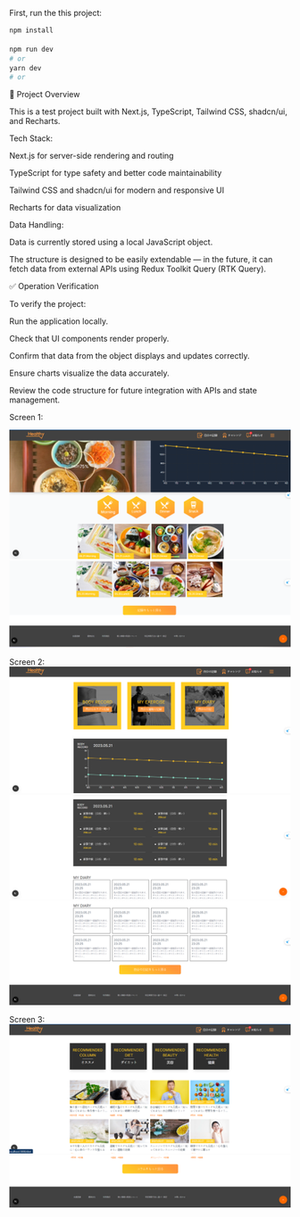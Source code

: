 
First, run the this project:

```bash
npm install

npm run dev
# or
yarn dev
# or
```

📝 Project Overview

This is a test project built with Next.js, TypeScript, Tailwind CSS, shadcn/ui, and Recharts.

Tech Stack:

Next.js for server-side rendering and routing

TypeScript for type safety and better code maintainability

Tailwind CSS and shadcn/ui for modern and responsive UI

Recharts for data visualization

Data Handling:

Data is currently stored using a local JavaScript object.

The structure is designed to be easily extendable — in the future, it can fetch data from external APIs using Redux Toolkit Query (RTK Query).

✅ Operation Verification

To verify the project:

Run the application locally.

Check that UI components render properly.

Confirm that data from the object displays and updates correctly.

Ensure charts visualize the data accurately.

Review the code structure for future integration with APIs and state management.

Screen 1: 

![alt text](image.png)
![alt text](image-1.png)

Screen 2:
![alt text](image-2.png)
![alt text](image-3.png)
![alt text](image-4.png)

Screen 3:
![alt text](image-5.png)
![alt text](image-6.png)
